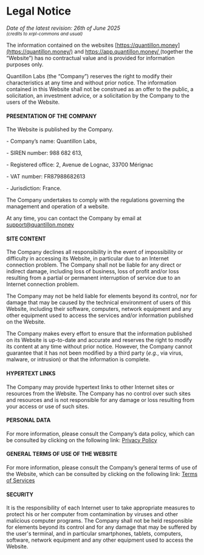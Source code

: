 # Legal Notice

_Date of the latest revision: 26th of June  2025_\
<sub>_(credits to xrpl-commons and usual)_</sub>



The information contained on the websites [https://quantillon.money](https://quantillon.money/) and [https://app.quantillon.money/ ](https://app.quantillon.money/)(together the “Website”) has no contractual value and is provided for information purposes only.

Quantillon Labs (the “Company”) reserves the right to modify their characteristics at any time and without prior notice. The information contained in this Website shall not be construed as an offer to the public, a solicitation, an investment advice, or a solicitation by the Company to the users of the Website.

#### PRESENTATION OF THE COMPANY <a href="#presentation-of-the-company" id="presentation-of-the-company"></a>

The Website is published by the Company.

\- Company’s name: Quantillon Labs,

\- SIREN number: 988 682 613,

\- Registered office: 2, Avenue de Lognac, 33700 Mérignac

\- VAT number: FR87988682613

\- Jurisdiction: France.

The Company undertakes to comply with the regulations governing the management and operation of a website.

At any time, you can contact the Company by email at [support@quantillon.money](mailto:support@quantillon.money)

#### SITE CONTENT <a href="#site-content" id="site-content"></a>

The Company declines all responsibility in the event of impossibility or difficulty in accessing its Website, in particular due to an Internet connection problem. The Company shall not be liable for any direct or indirect damage, including loss of business, loss of profit and/or loss resulting from a partial or permanent interruption of service due to an Internet connection problem.

The Company may not be held liable for elements beyond its control, nor for damage that may be caused by the technical environment of users of this Website, including their software, computers, network equipment and any other equipment used to access the services and/or information published on the Website.

The Company makes every effort to ensure that the information published on its Website is up-to-date and accurate and reserves the right to modify its content at any time without prior notice. However, the Company cannot guarantee that it has not been modified by a third party (_e.g._, via virus, malware, or intrusion) or that the information is complete.

#### HYPERTEXT LINKS <a href="#hypertext-links" id="hypertext-links"></a>

The Company may provide hypertext links to other Internet sites or resources from the Website. The Company has no control over such sites and resources and is not responsible for any damage or loss resulting from your access or use of such sites.

#### PERSONAL DATA <a href="#personal-data" id="personal-data"></a>

For more information, please consult the Company’s data policy, which can be consulted by clicking on the following link: [Privacy Policy](privacy-policy.md)

#### GENERAL TERMS OF USE OF THE WEBSITE <a href="#general-terms-of-use-of-the-website" id="general-terms-of-use-of-the-website"></a>

For more information, please consult the Company’s general terms of use of the Website, which can be consulted by clicking on the following link: [Terms of Services](terms-of-services.md)

#### SECURITY <a href="#security" id="security"></a>

It is the responsibility of each Internet user to take appropriate measures to protect his or her computer from contamination by viruses and other malicious computer programs. The Company shall not be held responsible for elements beyond its control and for any damage that may be suffered by the user's terminal, and in particular smartphones, tablets, computers, software, network equipment and any other equipment used to access the Website.
